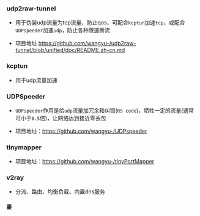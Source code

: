 ### udp2raw-tunnel

- 用于伪装udp流量为tcp流量，防止qos，可配合`kcptun`加速`tcp`，或配合`UDPspeeder`加速`udp`，防止各种限速断流

- 项目地址 https://github.com/wangyu-/udp2raw-tunnel/blob/unified/doc/README.zh-cn.md



### kcptun

- 用于udp流量加速



### UDPSpeeder

- `UDPspeeder`作用是给`udp`流量加冗余和纠错(`RS code`)，牺牲一定的流量(通常可小于`0.5`倍)，让网络达到接近零丢包

- 项目地址：https://github.com/wangyu-/UDPspeeder

  

### tinymapper

- 项目地址：https://github.com/wangyu-/tinyPortMapper



### v2ray

- 分流、路由、均衡负载、内置dns服务



#### 豪